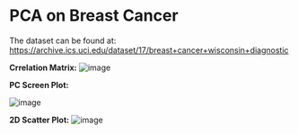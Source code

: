 # PCA on Breast Cancer


The dataset can be found at: https://archive.ics.uci.edu/dataset/17/breast+cancer+wisconsin+diagnostic


**Crrelation Matrix:**
![image](https://github.com/frandjk/PCA-on-Breast-Cancer/assets/122131183/2894028a-1791-4286-8e96-0870d2eb60bd)

**PC Screen Plot:**

![image](https://github.com/frandjk/PCA-on-Breast-Cancer/assets/122131183/c64ea6f0-b690-4103-bb36-99da53268318)


**2D Scatter Plot:**
![image](https://github.com/frandjk/PCA-on-Breast-Cancer/assets/122131183/24e3bf77-bf04-401b-a675-2cbf6ebfbe81)
